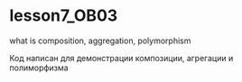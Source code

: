 # lesson7_OB03
 what is composition, aggregation, polymorphism

Код написан для демонстрации композиции, агрегации и полиморфизма